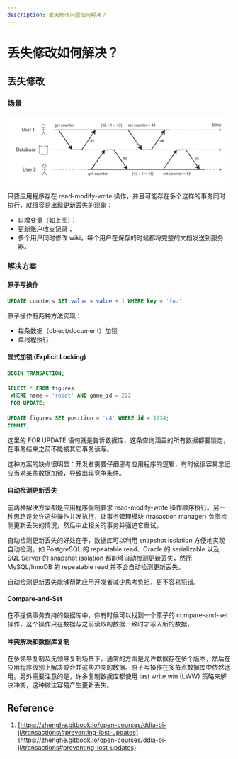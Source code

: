 ```yaml
---
description: 丢失修改问题如何解决？
---
```


# 丢失修改如何解决？

## 丢失修改

### 场景

![](../../.gitbook/assets/image%20%2831%29.png)

只要应用程序存在 read-modify-write 操作，并且可能存在多个这样的事务同时执行，就很容易出现更新丢失的现象：

* 自增变量（如上图）；
* 更新账户收支记录；
* 多个用户同时修改 wiki，每个用户在保存的时候都将完整的文档发送到服务器。

### 解决方案

#### 原子写操作

```sql
UPDATE counters SET value = value + 1 WHERE key = 'foo'
```

原子操作有两种方法实现：

* 每条数据（object/document）加锁
* 单线程执行

#### 显式加锁 \(Explicit Locking\)

```sql
BEGIN TRANSACTION;

SELECT * FROM figures
 WHERE name = 'robot' AND game_id = 222
 FOR UPDATE;

UPDATE figures SET position = 'c4' WHERE id = 1234;
COMMIT;
```

这里的 FOR UPDATE 语句就是告诉数据库，这条查询涵盖的所有数据都要锁定，在事务结束之前不能被其它事务读写。

这种方案的缺点很明显：开发者需要仔细思考应用程序的逻辑，有时候很容易忘记应当对某些数据加锁，导致出现竞争条件。

#### 自动检测更新丢失

前两种解决方案都是应用程序强制要求 read-modify-write 操作顺序执行。另一种思路是允许这些操作并发执行，让事务管理模块 \(trasaction manager\) 负责检测更新丢失的情况，然后中止相关的事务并强迫它重试。

自动检测更新丢失的好处在于，数据库可以利用 snapshot isolation 方便地实现自动检测。如 PostgreSQL 的 repeatable read、Oracle 的 serializable 以及 SQL Server 的 snapshot isolation 都能够自动检测更新丢失，然而 MySQL/InnoDB 的 repeatable read 并不会自动检测更新丢失。

自动检测更新丢失能够帮助应用开发者减少思考负担，更不容易犯错。

#### Compare-and-Set

在不提供事务支持的数据库中，你有时候可以找到一个原子的 compare-and-set 操作，这个操作只在数据与之前读取的数据一致时才写入新的数据。

#### 冲突解决和数据库复制

在多领导复制及无领导复制场景下，通常的方案是允许数据存在多个版本，然后在应用程序级别上解决或合并这些冲突的数据。原子写操作在多节点数据库中依然适用。另外需要注意的是，许多复制数据库都使用 last write win \(LWW\) 策略来解决冲突，这种做法容易产生更新丢失。

## Reference

1. [https://zhenghe.gitbook.io/open-courses/ddia-bi-ji/transactions\#preventing-lost-updates](https://zhenghe.gitbook.io/open-courses/ddia-bi-ji/transactions#preventing-lost-updates)

